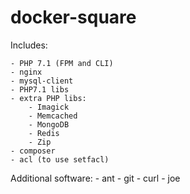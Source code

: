 # docker-square

Includes:

	- PHP 7.1 (FPM and CLI)
	- nginx
	- mysql-client
	- PHP7.1 libs 
	- extra PHP libs:
	    - Imagick
		- Memcached 
		- MongoDB
		- Redis
		- Zip
    - composer
    - acl (to use setfacl)

Additional software:
	- ant
	- git
	- curl
	- joe

